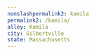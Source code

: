 ```yaml
---
﻿nonslashpermalink2: kamila
permalink2: /kamila/
alley: Kamila
city: Gilbertville
state: Massachusetts
---
```

